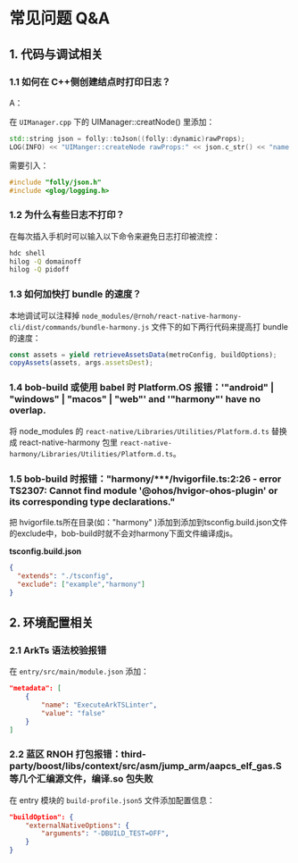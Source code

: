 # 常见问题 Q&A

## 1. 代码与调试相关

### 1.1 如何在 C++侧创建结点时打印日志？

A：

在 `UIManager.cpp` 下的 UIManager::creatNode() 里添加：

```cpp
std::string json = folly::toJson((folly::dynamic)rawProps);
LOG(INFO) << "UIManger::createNode rawProps:" << json.c_str() << "name:" << name << "Tag:" << tag;
```

需要引入：

```cpp
#include "folly/json.h"
#include <glog/logging.h>
```

### 1.2 为什么有些日志不打印？

在每次插入手机时可以输入以下命令来避免日志打印被流控：

```bash
hdc shell
hilog -Q domainoff
hilog -Q pidoff
```

### 1.3 如何加快打 bundle 的速度？

本地调试可以注释掉 `node_modules/@rnoh/react-native-harmony-cli/dist/commands/bundle-harmony.js` 文件下的如下两行代码来提高打 bundle 的速度：

```js
const assets = yield retrieveAssetsData(metroConfig, buildOptions);
copyAssets(assets, args.assetsDest);
```

### 1.4 bob-build 或使用 babel 时 Platform.OS 报错：'"android" | "windows" | "macos" | "web"' and '"harmony"' have no overlap.

将 node_modules 的 `react-native/Libraries/Utilities/Platform.d.ts` 替换成 react-native-harmony 包里 `react-native-harmony/Libraries/Utilities/Platform.d.ts`。

### 1.5 bob-build 时报错："harmony/***/hvigorfile.ts:2:26 - error TS2307: Cannot find module '@ohos/hvigor-ohos-plugin' or its corresponding type declarations."

把 hvigorfile.ts所在目录(如："harmony" )添加到添加到tsconfig.build.json文件的exclude中，bob-build时就不会对harmony下面文件编译成js。

**tsconfig.build.json**

```json
{
  "extends": "./tsconfig",
  "exclude": ["example","harmony"]
}
```



## 2. 环境配置相关

### 2.1 ArkTs 语法校验报错

在 `entry/src/main/module.json` 添加：

```json
"metadata": [
    {
        "name": "ExecuteArkTSLinter",
        "value": "false"
    }
]
```

### 2.2 蓝区 RNOH 打包报错：third-party/boost/libs/context/src/asm/jump_arm/aapcs_elf_gas.S 等几个汇编源文件，编译.so 包失败

在 entry 模块的 `build-profile.json5` 文件添加配置信息：

```json
"buildOption": {
    "externalNativeOptions": {
        "arguments": "-DBUILD_TEST=OFF",
    }
}

```

